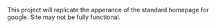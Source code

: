 This project will replicate the apperance of the standard homepage for google. Site may not be fully functional.